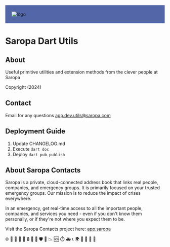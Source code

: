 <!-- markdownlint-disable MD033 - Disable No HTML -->
<!-- markdownlint-disable MD041 - First Line Heading 1 -->

<div style="background-color: #5266A8; padding: 20px">
  <img src="https://cdn.app.saropa.com/scripts/_default/image/logo/SaropaLogo2019_white2_minified.svg"alt="logo" />
</div>

# Saropa Dart Utils

## About

Useful primitive utilities and extension methods from the clever people at Saropa

Copyright (2024)

## Contact

Email for any questions [app.dev.utils@saropa.com](mailto:app.dev.utils@saropa.com)

## Deployment Guide

1. Update CHANGELOG.md
2. Execute ```dart doc```
3. Deploy ```dart pub publish```

## About Saropa Contacts

Saropa is a private, cloud-connected address book that links real people, companies, and emergency groups. It is primarily focused on your trusted emergency groups. Our mission is to reduce the impact of crises everywhere.

In an emergency, get real-time access to all the important people, companies, and services you need - even if you don't know them personally, or if they're not where you expect them to be.

Visit the Saropa Contacts project here: [app.saropa](https://app.saropa.com)

🌐 📖 👥 🏢 🚨 🔒 🤝 🎯 🛡️ 🚀 📉 🆘 ⏱️ 🚑 📞 🌍 🔄 📲 💼 🎈
